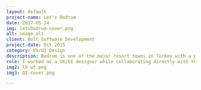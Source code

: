 ```yaml
---
layout: default
project-name: Let's Bodrum
date: 2017-05-24
img: letsbodrum-cover.png
alt: image-alt
client: Bolt Software Development
project-date: Oct 2015
category: UX/UI Design
description: Bodrum is one of the major resort towns in Turkey with a population of 145K during winter and the town hosts between 1M and 1.5M vacationers during summer. Bodrum Chamber of Commerce (BODTO) had  published an app named  "Let's Bodrum" a year before my team was included in the project. It was a promotion app to promote members of BODTO and to assist its users with informing about businesses and events in Bodrum. BODTO asked us to re-design the app because the existing app wasn’t meeting the expectations of the client. 
role: I worked as a UX/UI designer while collaborating directly with the development team. I led the design work by analyzing the existing application, redefining the structure of information, creating user scenarios, producing the wireframes, user flows and interface design. 
img2: lb-wf.png
img3: QI-cover.png

---
```

